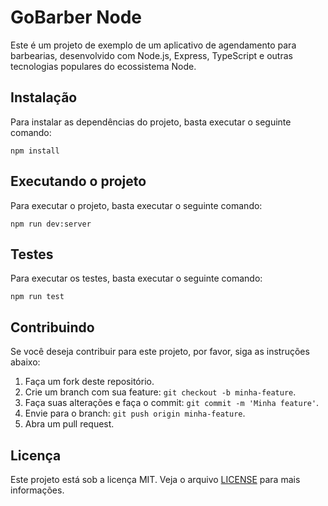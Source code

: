 <!DOCTYPE html>
<html>
<head>
	<meta charset="UTF-8">
	
</head>
<body>


<h1>GoBarber Node</h1>

<p>Este é um projeto de exemplo de um aplicativo de agendamento para barbearias, desenvolvido com Node.js, Express, TypeScript e outras tecnologias populares do ecossistema Node.</p>

<h2>Instalação</h2>

<p>Para instalar as dependências do projeto, basta executar o seguinte comando:</p>

<pre><code>npm install</code></pre>

<h2>Executando o projeto</h2>

<p>Para executar o projeto, basta executar o seguinte comando:</p>

<pre><code>npm run dev:server</code></pre>

<h2>Testes</h2>

<p>Para executar os testes, basta executar o seguinte comando:</p>

<pre><code>npm run test</code></pre>

<h2>Contribuindo</h2>

<p>Se você deseja contribuir para este projeto, por favor, siga as instruções abaixo:</p>

<ol>
	<li>Faça um fork deste repositório.</li>
	<li>Crie um branch com sua feature: <code>git checkout -b minha-feature</code>.</li>
	<li>Faça suas alterações e faça o commit: <code>git commit -m 'Minha feature'</code>.</li>
	<li>Envie para o branch: <code>git push origin minha-feature</code>.</li>
	<li>Abra um pull request.</li>
</ol>

<h2>Licença</h2>

<p>Este projeto está sob a licença MIT. Veja o arquivo <a href="LICENSE">LICENSE</a> para mais informações.</p>
</body>
</html>

